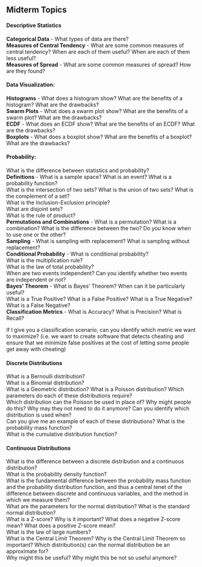 ## Midterm Topics

#### Descriptive Statistics

**Categorical Data** - What types of data are there?  
**Measures of Central Tendency** - What are some common measures of central tendency? When are each of them useful? When are each of them less useful?  
**Measures of Spread** - What are some common measures of spread? How are they found?

#### Data Visualization:

**Histograms** - What does a histogram show? What are the benefits of a histogram? What are the drawbacks?  
**Swarm Plots** - What does a swarm plot show? What are the benefits of a swarm plot? What are the drawbacks?  
**ECDF** - What does an ECDF show? What are the benefits of an ECDF? What are the drawbacks?  
**Boxplots** - What does a boxplot show? What are the benefits of a boxplot? What are the drawbacks?

#### Probability:

What is the difference between statistics and probability?  
**Definitions** - What is a sample space? What is an event? What is a probability function?  
What is the intersection of two sets? What is the union of two sets? What is the complement of a set?  
What is the Inclusion-Exclusion principle?  
What are disjoint sets?  
What is the rule of product?  
**Permutations and Combinations** - What is a permutation? What is a combination? What is the difference between the two? Do you know when to use one or the other?  
**Sampling** - What is sampling with replacement? What is sampling without replacement?  
**Conditional Probability** - What is conditional probability?  
What is the multiplication rule?  
What is the law of total probability?  
When are two events independent? Can you identify whether two events are independent or not?  
**Bayes' Theorem** - What is Bayes’ Theorem? When can it be particularly useful?  
What is a True Positive? What is a False Positive?   What is a True Negative? What is a False Negative?     
**Classification Metrics** -  What is Accuracy? What is Precision? What is Recall?

If I give you a classification scenario, can you identify which metric we want to maximize? (i.e. we want to create software that detects cheating and ensure that we minimize false positives at the cost of letting some people get away with cheating)

#### Discrete Distributions
What is a Bernoulli distribution?  
What is a Binomial distribution?  
What is a Geometric distribution?
What is a Poisson distribution?
Which parameters do each of these distributions require?  
Which distribution can the Poisson be used in place of? Why might people do this? Why may they not need to do it anymore?
Can you identify which distribution is used when?  
Can you give me an example of each of these distributions?
What is the probability mass function?  
What is the cumulative distribution function?

#### Continuous Distributions  
What is the difference between a discrete distribution and a continuous distribution?  
What is the probability density function?  
What is the fundamental difference between the probability mass function and the probability distribution function, and thus a central tenet of the difference between discrete and continuous variables, and the method in which we measure them?  
What are the parameters for the normal distribution?   What is the standard normal distribution?  
What is a Z-score? Why is it important? What does a negative Z-score mean? What does a positive Z-score mean?  
What is the law of large numbers?  
What is the Central Limit Theorem? Why is the Central Limit Theorem so important?
Which distribution(s) can the normal distribution be an approximate for?  
Why might this be useful? Why might this be not so useful anymore?
